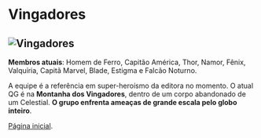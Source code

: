 # Vingadores

## ![Vingadores](https://secureservercdn.net/198.71.233.187/eb6.f93.myftpupload.com/wp-content/uploads/2022/04/falcao-noturno-vingadores-3-666x1024.jpg)

**Membros atuais**: Homem de Ferro, Capitão América, Thor, Namor, Fênix, Valquíria, Capitã Marvel, Blade, Estigma e Falcão Noturno.

A equipe é a referência em super-heroísmo da editora no momento. O atual QG é na **Montanha dos Vingadores**, dentro de um corpo abandonado de um Celestial. **O grupo enfrenta ameaças de grande escala pelo globo inteiro**.


[Página inicial](README.md).